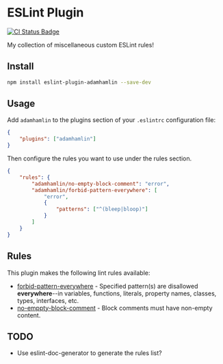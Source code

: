 # ESLint Plugin

[![CI Status Badge](https://github.com/adamhamlin/eslint-plugin/actions/workflows/ci.yaml/badge.svg)](https://github.com/adamhamlin/eslint-plugin/actions/workflows/ci.yaml)

My collection of miscellaneous custom ESLint rules!

## Install

```bash
npm install eslint-plugin-adamhamlin --save-dev
```

## Usage

Add `adamhamlin` to the plugins section of your `.eslintrc` configuration file:

```json
{
    "plugins": ["adamhamlin"]
}
```

Then configure the rules you want to use under the rules section.

```json
{
    "rules": {
        "adamhamlin/no-empty-block-comment": "error",
        "adamhamlin/forbid-pattern-everywhere": [
            "error",
            {
                "patterns": ["^(bleep|bloop)"]
            }
        ]
    }
}
```

## Rules

This plugin makes the following lint rules available:

-   [forbid-pattern-everywhere](./docs/rules/forbid-pattern-everywhere.md) - Specified pattern(s) are disallowed **everywhere**--in variables, functions, literals, property names, classes, types, interfaces, etc.
-   [no-emppty-block-comment](./docs/rules/no-empty-block-comment.md) - Block comments must have non-empty content.

<!-- begin auto-generated rules list -->

<!-- end auto-generated rules list -->

## TODO

-   Use eslint-doc-generator to generate the rules list?
